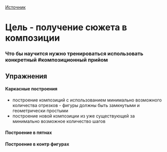 
[Источник](https://youtu.be/O7wQGCXrOYI?si=gNLGhOJXsfzXatkF)

# Цель - получение сюжета в композиции

### Что бы научится нужно  тренироваться использовать конкретный #композиционный прийом 


Упражнения
---
#### Каркасные построения
-  построение композиций с использованием минимально возможного количества отрезков - фигуры должны быть замкнутыми и геометрически простыми
- построение новой композиции из уже существующей за минимально возможное количество шагов

#### Построение в пятнах

#### Построение в контр фигурах




